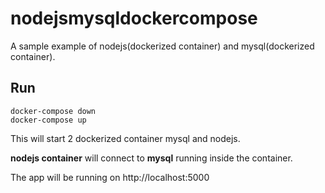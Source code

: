 # nodejsmysqldockercompose
A sample example of nodejs(dockerized container) and mysql(dockerized container).


## Run
```
docker-compose down
docker-compose up
```
This will start 2 dockerized container mysql and nodejs. 

**nodejs container** will connect to **mysql** running inside the container.

The app will be running on http://localhost:5000 
